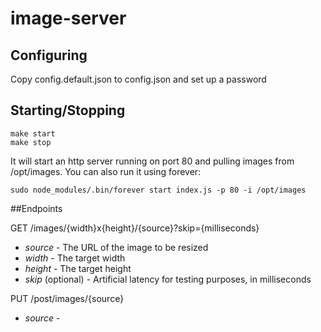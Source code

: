 image-server
============

## Configuring

Copy config.default.json to config.json and set up a password

## Starting/Stopping

	make start
	make stop

It will start an http server running on port 80 and pulling images from /opt/images. You can also run it using forever:

	sudo node_modules/.bin/forever start index.js -p 80 -i /opt/images

##Endpoints

GET	/images/{width}x{height}/{source}?skip={milliseconds}

- *source* - The URL of the image to be resized
- *width* - The target width
- *height* - The target height
- *skip* (optional) - Artificial latency for testing purposes, in milliseconds

PUT	/post/images/{source}
- *source* -
